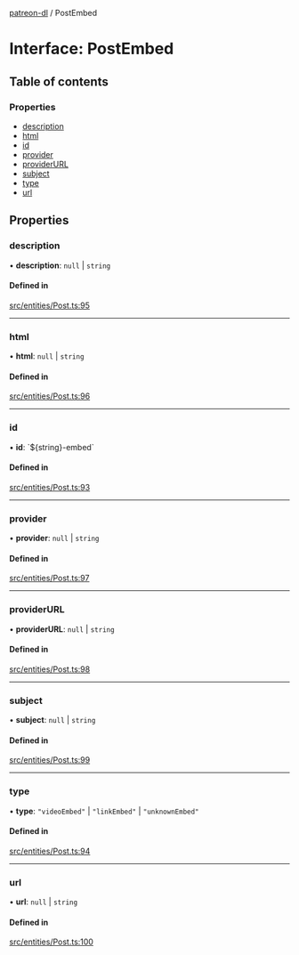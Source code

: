 [patreon-dl](../README.md) / PostEmbed

# Interface: PostEmbed

## Table of contents

### Properties

- [description](PostEmbed.md#description)
- [html](PostEmbed.md#html)
- [id](PostEmbed.md#id)
- [provider](PostEmbed.md#provider)
- [providerURL](PostEmbed.md#providerurl)
- [subject](PostEmbed.md#subject)
- [type](PostEmbed.md#type)
- [url](PostEmbed.md#url)

## Properties

### description

• **description**: ``null`` \| `string`

#### Defined in

[src/entities/Post.ts:95](https://github.com/patrickkfkan/patreon-dl/blob/7326660/src/entities/Post.ts#L95)

___

### html

• **html**: ``null`` \| `string`

#### Defined in

[src/entities/Post.ts:96](https://github.com/patrickkfkan/patreon-dl/blob/7326660/src/entities/Post.ts#L96)

___

### id

• **id**: \`$\{string}-embed\`

#### Defined in

[src/entities/Post.ts:93](https://github.com/patrickkfkan/patreon-dl/blob/7326660/src/entities/Post.ts#L93)

___

### provider

• **provider**: ``null`` \| `string`

#### Defined in

[src/entities/Post.ts:97](https://github.com/patrickkfkan/patreon-dl/blob/7326660/src/entities/Post.ts#L97)

___

### providerURL

• **providerURL**: ``null`` \| `string`

#### Defined in

[src/entities/Post.ts:98](https://github.com/patrickkfkan/patreon-dl/blob/7326660/src/entities/Post.ts#L98)

___

### subject

• **subject**: ``null`` \| `string`

#### Defined in

[src/entities/Post.ts:99](https://github.com/patrickkfkan/patreon-dl/blob/7326660/src/entities/Post.ts#L99)

___

### type

• **type**: ``"videoEmbed"`` \| ``"linkEmbed"`` \| ``"unknownEmbed"``

#### Defined in

[src/entities/Post.ts:94](https://github.com/patrickkfkan/patreon-dl/blob/7326660/src/entities/Post.ts#L94)

___

### url

• **url**: ``null`` \| `string`

#### Defined in

[src/entities/Post.ts:100](https://github.com/patrickkfkan/patreon-dl/blob/7326660/src/entities/Post.ts#L100)
